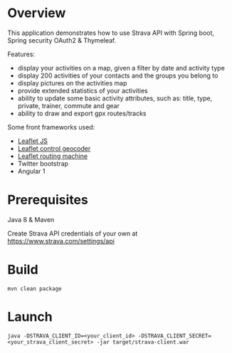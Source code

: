 # Overview

This application demonstrates how to use Strava API with Spring boot, Spring security OAuth2 & Thymeleaf.

Features:
* display your activities on a map, given a filter by date and activity type
* display 200 activities of your contacts and the groups you belong to
* display pictures on the activities map
* provide extended statistics of your activities
* ability to update some basic activity attributes, such as: title, type, private, trainer, commute and gear
* ability to draw and export gpx routes/tracks


Some front frameworks used:
* [Leaflet JS](http://leafletjs.com/)
* [Leaflet control geocoder](https://github.com/perliedman/leaflet-control-geocoder)
* [Leaflet routing machine](http://www.liedman.net/leaflet-routing-machine/)
* Twitter bootstrap
* Angular 1



# Prerequisites
Java 8 & Maven

Create Strava API credentials of your own at https://www.strava.com/settings/api

# Build
```
mvn clean package
```

# Launch
```
java -DSTRAVA_CLIENT_ID=<your_client_id> -DSTRAVA_CLIENT_SECRET=<your_strava_client_secret> -jar target/strava-client.war
```